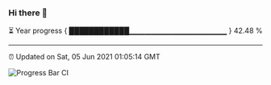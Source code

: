 ### Hi there 👋

⏳ Year progress { ████████████▁▁▁▁▁▁▁▁▁▁▁▁▁▁▁▁▁▁ } 42.48 %

---

⏰ Updated on Sat, 05 Jun 2021 01:05:14 GMT

![Progress Bar CI](https://github.com/liununu/liununu/workflows/Progress%20Bar%20CI/badge.svg)
